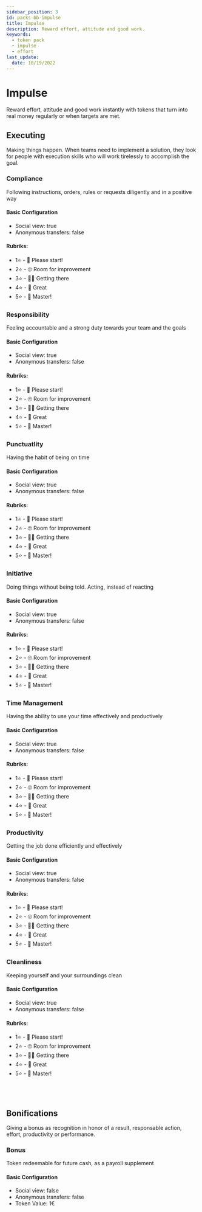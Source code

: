 ```yaml
---
sidebar_position: 3
id: packs-bb-impulse
title: Impulse
description: Reward effort, attitude and good work.
keywords:
  - token pack
  - impulse
  - effort
last_update:
  date: 10/19/2022
---
```


# Impulse

Reward effort, attitude and good work instantly with tokens that turn into real money regularly or when targets are met.

## Executing

Making things happen. When teams need to implement a solution, they look for people with execution skills who will work tirelessly to accomplish the goal.

### Compliance

Following instructions, orders, rules or requests diligently and in a positive way

<h4> Basic Configuration </h4>

- Social view: true
- Anonymous transfers: false

<h4> Rubriks: </h4>

- 1⭐ - 🤨​ Please start!
- 2⭐ - 🙄​ Room for improvement
- 3⭐ - 🙌🏼​ Getting there
- 4⭐ - 🤩​ Great
- 5⭐ - 💯​ Master!

### Responsibility

Feeling accountable and a strong duty towards your team and the goals

<h4> Basic Configuration </h4>

- Social view: true
- Anonymous transfers: false

<h4> Rubriks: </h4>

- 1⭐ - 🤨​ Please start!
- 2⭐ - 🙄​ Room for improvement
- 3⭐ - 🙌🏼​ Getting there
- 4⭐ - 🤩​ Great
- 5⭐ - 💯​ Master!

### Punctuatlity

Having the habit of being on time

<h4> Basic Configuration </h4>

- Social view: true
- Anonymous transfers: false

<h4> Rubriks: </h4>

- 1⭐ - 🤨​ Please start!
- 2⭐ - 🙄​ Room for improvement
- 3⭐ - 🙌🏼​ Getting there
- 4⭐ - 🤩​ Great
- 5⭐ - 💯​ Master!

### Initiative

Doing things without being told. Acting, instead of reacting

<h4> Basic Configuration </h4>

- Social view: true
- Anonymous transfers: false

<h4> Rubriks: </h4>

- 1⭐ - 🤨​ Please start!
- 2⭐ - 🙄​ Room for improvement
- 3⭐ - 🙌🏼​ Getting there
- 4⭐ - 🤩​ Great
- 5⭐ - 💯​ Master!

### Time Management

Having the ability to use your time effectively and productively

<h4> Basic Configuration </h4>

- Social view: true
- Anonymous transfers: false

<h4> Rubriks: </h4>

- 1⭐ - 🤨​ Please start!
- 2⭐ - 🙄​ Room for improvement
- 3⭐ - 🙌🏼​ Getting there
- 4⭐ - 🤩​ Great
- 5⭐ - 💯​ Master!

### Productivity

Getting the job done efficiently and effectively

<h4> Basic Configuration </h4>

- Social view: true
- Anonymous transfers: false

<h4> Rubriks: </h4>

- 1⭐ - 🤨​ Please start!
- 2⭐ - 🙄​ Room for improvement
- 3⭐ - 🙌🏼​ Getting there
- 4⭐ - 🤩​ Great
- 5⭐ - 💯​ Master!

### Cleanliness

Keeping yourself and your surroundings clean

<h4> Basic Configuration </h4>

- Social view: true
- Anonymous transfers: false

<h4> Rubriks: </h4>

- 1⭐ - 🤨​ Please start!
- 2⭐ - 🙄​ Room for improvement
- 3⭐ - 🙌🏼​ Getting there
- 4⭐ - 🤩​ Great
- 5⭐ - 💯​ Master!

<br></br>

## Bonifications

Giving a bonus as recognition in honor of a result, responsable action, effort, productivity or performance.

### Bonus

Token redeemable for future cash, as a payroll supplement

<h4> Basic Configuration </h4>

- Social view: false
- Anonymous transfers: false
- Token Value: 1€
